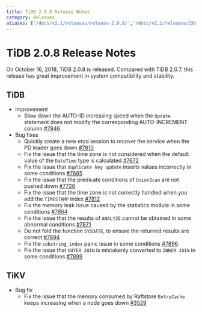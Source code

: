 ```yaml
---
title: TiDB 2.0.8 Release Notes
category: Releases
aliases: ['/docs/v2.1/releases/release-2.0.8/','/docs/v2.1/releases/208/']
---
```


# TiDB 2.0.8 Release Notes

On October 16, 2018, TiDB 2.0.8 is released. Compared with TiDB 2.0.7, this release has great improvement in system compatibility and stability.

## TiDB

+ Improvement
    - Slow down the AUTO-ID increasing speed when the `Update` statement does not modify the corresponding AUTO-INCREMENT column [#7846](https://github.com/pingcap/tidb/pull/7846)
+ Bug fixes
    - Quickly create a new etcd session to recover the service when the PD leader goes down [#7810](https://github.com/pingcap/tidb/pull/7810)
    - Fix the issue that the time zone is not considered when the default value of the `DateTime` type is calculated [#7672](https://github.com/pingcap/tidb/pull/7672)
    - Fix the issue that `duplicate key update` inserts values incorrectly in some conditions [#7685](https://github.com/pingcap/tidb/pull/7685)
    - Fix the issue that the predicate conditions of `UnionScan` are not pushed down [#7726](https://github.com/pingcap/tidb/pull/7726)
    - Fix the issue that the time zone is not correctly handled when you add the `TIMESTAMP` index [#7812](https://github.com/pingcap/tidb/pull/7812)
    - Fix the memory leak issue caused by the statistics module in some conditions [#7864](https://github.com/pingcap/tidb/pull/7864)
    - Fix the issue that the results of `ANALYZE` cannot be obtained in some abnormal conditions [#7871](https://github.com/pingcap/tidb/pull/7871)
    - Do not fold the function `SYSDATE`, to ensure the returned results are correct [#7894](https://github.com/pingcap/tidb/pull/7894)
    - Fix the `substring_index` panic issue in some conditions [#7896](https://github.com/pingcap/tidb/pull/7896)
    - Fix the issue that `OUTER JOIN` is mistakenly converted to `INNER JOIN` in some conditions [#7899](https://github.com/pingcap/tidb/pull/7899)

## TiKV

+ Bug fix
    - Fix the issue that the memory consumed by Raftstore `EntryCache` keeps increasing when a node goes down [#3529](https://github.com/tikv/tikv/pull/3529)
